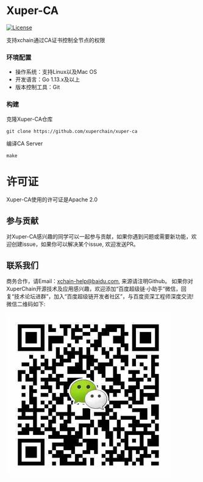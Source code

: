 # Xuper-CA

[![License](https://img.shields.io/github/license/xuperchain/xuperchain?style=flat-square)](/LICENSE)

支持xchain通过CA证书控制全节点的权限

### 环境配置

* 操作系统：支持Linux以及Mac OS
* 开发语言：Go 1.13.x及以上
* 版本控制工具：Git

### 构建

克隆Xuper-CA仓库
```
git clone https://github.com/xuperchain/xuper-ca
```

编译CA Server
```
make
```

# 许可证
Xuper-CA使用的许可证是Apache 2.0

## 参与贡献
对Xuper-CA感兴趣的同学可以一起参与贡献，如果你遇到问题或需要新功能，欢迎创建issue，如果你可以解决某个issue, 欢迎发送PR。

## 联系我们
商务合作，请Email：xchain-help@baidu.com, 来源请注明Github。
如果你对XuperChain开源技术及应用感兴趣，欢迎添加“百度超级链·小助手“微信，回复“技术论坛进群”，加入“百度超级链开发者社区”，与百度资深工程师深度交流!微信二维码如下:

![微信二维码](https://github.com/ToWorld/xuperchain-image/blob/master/baidu-image-xuperchain.png)